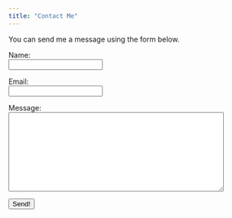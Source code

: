 ```yaml
---
title: "Contact Me"
---
```


You can send me a message using the form below.

<form name="contact" method="POST" netlify>
  <p>
    <label>Name:</label></br>
    <input type="text" name="name">
  </p>
  <p>
    <label>Email:</label></br>
    <input type="email" name="email">
  </p>
  <p>
    <label>Message:</label><br/>
    <textarea name="message" cols="50" rows="10"></textarea>
  </p>
  <p><div data-netlify-recaptcha></div></p>
  <p>
    <button type=”submit”>Send!</button>
  </p>
</form>
